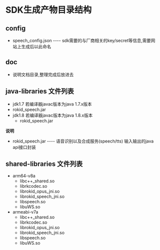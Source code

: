 # SDK生成产物目录结构

## config

* speech_config.json ---- sdk需要的与厂商相关的key/secret等信息,需要网站上生成后以此命名

## doc

 - 说明文档目录,整理完成后放进去

## java-libraries  文件列表

* jdk1.7  若编译器javac版本为java 1.7.x版本
 * rokid_speech.jar
* jdk1.8  若编译器javac版本为java 1.8.x版本
  * rokid_speech.jar

**说明**
* rokid_speech.jar    ---- 语音识别以及合成服务(speech/tts) 输入输出的java api接口封装

## shared-libraries 文件列表

* arm64-v8a
  * libc++_shared.so
  * librkcodec.so
  * librokid_opus_jni.so
  * librokid_speech_jni.so
  * libspeech.so
  * libuWS.so
*  armeabi-v7a
   * libc++_shared.so
   * librkcodec.so
   * librokid_opus_jni.so
   * librokid_speech_jni.so
   * libspeech.so
   * libuWS.so



